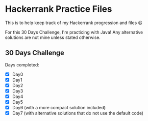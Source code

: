 # Hackerrank Practice Files

This is to help keep track of my Hackerrank progression and files 😃

For this 30 Days Challenge, I'm practicing with Java!
Any alternative solutions are not mine unless stated otherwise.

## 30 Days Challenge
Days completed:
- [X] Day0
- [X] Day1
- [X] Day2
- [X] Day3
- [X] Day4
- [X] Day5
- [X] Day6 (with a more compact solution included)
- [X] Day7 (with alternative solutions that do not use the default code)
